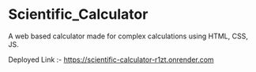 # Scientific_Calculator
A web based calculator made for complex calculations using HTML, CSS, JS.

Deployed Link :- https://scientific-calculator-r1zt.onrender.com
